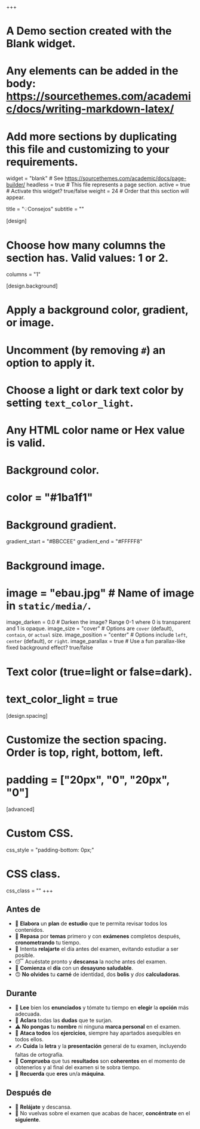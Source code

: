 +++
# A Demo section created with the Blank widget.
# Any elements can be added in the body: https://sourcethemes.com/academic/docs/writing-markdown-latex/
# Add more sections by duplicating this file and customizing to your requirements.

widget = "blank"  # See https://sourcethemes.com/academic/docs/page-builder/
headless = true  # This file represents a page section.
active = true  # Activate this widget? true/false
weight = 24  # Order that this section will appear.

title = "💡Consejos"
subtitle = ""

[design]
  # Choose how many columns the section has. Valid values: 1 or 2.
  columns = "1"

[design.background]
  # Apply a background color, gradient, or image.
  #   Uncomment (by removing `#`) an option to apply it.
  #   Choose a light or dark text color by setting `text_color_light`.
  #   Any HTML color name or Hex value is valid.
  
  # Background color.
  # color = "#1ba1f1"
  
  # Background gradient.
  gradient_start = "#BBCCEE"
  gradient_end = "#FFFFF8"
  
  # Background image.
  # image = "ebau.jpg"  # Name of image in `static/media/`.
  image_darken = 0.0  # Darken the image? Range 0-1 where 0 is transparent and 1 is opaque.
  image_size = "cover"  #  Options are `cover` (default), `contain`, or `actual` size.
  image_position = "center"  # Options include `left`, `center` (default), or `right`.
  image_parallax = true  # Use a fun parallax-like fixed background effect? true/false

  # Text color (true=light or false=dark).
  # text_color_light = true  

[design.spacing]
  # Customize the section spacing. Order is top, right, bottom, left.
  # padding = ["20px", "0", "20px", "0"]

[advanced]
 # Custom CSS. 
 css_style = "padding-bottom: 0px;"
 
 # CSS class.
 css_class = ""
+++

## Antes de

- 📖 **Elabora** un **plan** de **estudio** que te permita revisar todos los contenidos.
- 📝 **Repasa** por **temas** primero y con **exámenes** completos después, **cronometrando** tu tiempo.
- 🧘 Intenta **relajarte** el día antes del examen, evitando estudiar a ser posible.
- 😴 Acuéstate pronto y **descansa** la noche antes del examen.
- 🍊 **Comienza** el **día** con un **desayuno saludable**.
- 🙃 **No olvides** tu **carné** de identidad, dos **bolis** y *dos* **calculadoras**.

## Durante

- 🤲 **Lee** bien los **enunciados** y tómate tu tiempo en **elegir** la **opción** más adecuada.
- 🙋 **Aclara** todas las **dudas** que te surjan.
- ⚠️ **No pongas** tu **nombre** ni ninguna **marca personal** en el examen.
- 💪 **Ataca todos** los **ejercicios**, siempre hay apartados asequibles en todos ellos.
- ✍️ **Cuida** la **letra** y la **presentación** general de tu examen, incluyendo faltas de ortografía.
- 🤔 **Comprueba** que tus **resultados** son **coherentes** en el momento de obtenerlos y al final del examen si te sobra tiempo.
- 🦸 **Recuerda** que **eres** un/a **máquina**.

## Después de

- 💆 **Relájate** y descansa.
- 🧐 No vuelvas sobre el examen que acabas de hacer, **concéntrate** en el **siguiente**.
